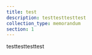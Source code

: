 ```yaml
---
title: test
description: testtesttesttest
collection_type: memorandum
section: 1
---
```

testtesttesttest
